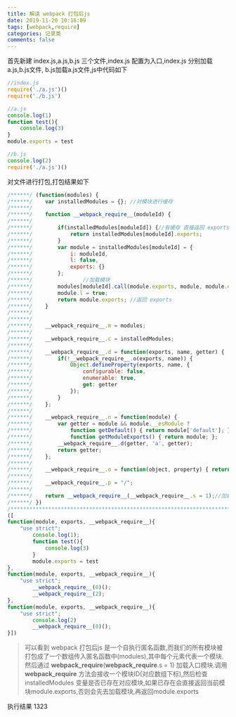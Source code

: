 ```yaml
---
title: 解读 webpack 打包后js
date: 2019-11-20 10:16:09
tags: [webpack,require]
categories: 记录类
comments: false
---
```


首先新建 index.js,a.js,b.js 三个文件,index.js 配置为入口,index.js 分别加载a.js,b.js文件, b.js加载a.js文件,js中代码如下
<!-- more -->

``` javascript
//index.js
require('./a.js')()
require('./b.js')
```

``` javascript
//a.js
console.log(1)
function test(){
    console.log(3)
}
module.exports = test
```

``` javascript
//b.js
console.log(2)
require('./a.js')()
```


对文件进行打包,打包结果如下

``` javascript 
/******/ (function(modules) { 
/******/ 	var installedModules = {}; //对模块进行缓存
/******/
/******/ 	function __webpack_require__(moduleId) {
/******/
/******/ 		if(installedModules[moduleId]) {//有缓存 直接返回 exports
/******/ 			return installedModules[moduleId].exports;
/******/ 		}
/******/ 		var module = installedModules[moduleId] = {
/******/ 			i: moduleId,
/******/ 			l: false,
/******/ 			exports: {}
/******/ 		};
/******/                //加载模块
/******/ 		modules[moduleId].call(module.exports, module, module.exports, __webpack_require__);
/******/ 		module.l = true;
/******/ 		return module.exports; //返回 exports
/******/ 	}
/******/
/******/
/******/ 	__webpack_require__.m = modules;
/******/
/******/ 	__webpack_require__.c = installedModules;
/******/
/******/ 	__webpack_require__.d = function(exports, name, getter) {
/******/ 		if(!__webpack_require__.o(exports, name)) {
/******/ 			Object.defineProperty(exports, name, {
/******/ 				configurable: false,
/******/ 				enumerable: true,
/******/ 				get: getter
/******/ 			});
/******/ 		}
/******/ 	};
/******/
/******/ 	__webpack_require__.n = function(module) {
/******/ 		var getter = module && module.__esModule ?
/******/ 			function getDefault() { return module['default']; } :
/******/ 			function getModuleExports() { return module; };
/******/ 		__webpack_require__.d(getter, 'a', getter);
/******/ 		return getter;
/******/ 	};
/******/
/******/ 	__webpack_require__.o = function(object, property) { return Object.prototype.hasOwnProperty.call(object, property); };
/******/
/******/ 	__webpack_require__.p = "/";
/******/
/******/ 	return __webpack_require__(__webpack_require__.s = 1);//加载入口 并返回exports
/******/ })
/************************************************************************/
([
function(module, exports, __webpack_require__){
    "use strict";
        console.log(1);
        function test(){
            console.log(3)
        }
        module.exports = test
},
function(module, exports, __webpack_require__){
    "use strict";
        __webpack_require__(0)();
        __webpack_require__(2);
},
function(module, exports, __webpack_require__){
    "use strict";
        console.log(2)
        __webpack_require__(0)();
}])
```

> 可以看到 webpack 打包后js 是一个自执行匿名函数,而我们的所有模块被打包成了一个数组传入匿名函数中(modules),其中每个元素代表一个模块.然后通过  __webpack_require__(__webpack_require__.s = 1) 加载入口模块.调用 __webpack_require__ 方法会接收一个模块ID(对应数组下标),然后检查 installedModules 变量是否已存在对应模块,如果已存在会直接返回当前模块module.exports,否则会先去加载模块,再返回module.exports 

执行结果 1323
